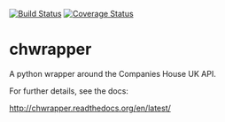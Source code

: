[![Build Status](https://travis-ci.org/JamesGardiner/chwrapper.svg?branch=master)](https://travis-ci.org/JamesGardiner/companies-house)
[![Coverage Status](https://coveralls.io/repos/JamesGardiner/companies-house/badge.svg?branch=master&service=github)](https://coveralls.io/github/JamesGardiner/companies-house?branch=master)
# chwrapper
A python wrapper around the Companies House UK API.

For further details, see the docs:

http://chwrapper.readthedocs.org/en/latest/
